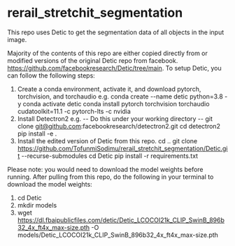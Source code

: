 # rerail_stretchit_segmentation

This repo uses Detic to get the segmentation data of all objects in the input image.

Majority of the contents of this repo are either copied directly from or modified versions of the original Detic repo from facebook. https://github.com/facebookresearch/Detic/tree/main.
To setup Detic, you can follow the following steps:
1. Create a conda environment, activate it, and download pytorch, torchvision, and torchaudio e.g.
   conda create --name detic python=3.8 -y
   conda activate detic
   conda install pytorch torchvision torchaudio cudatoolkit=11.1 -c pytorch-lts -c nvidia
2. Install Detectron2 e.g.
   -- Do this under your working directory --
   git clone git@github.com:facebookresearch/detectron2.git
   cd detectron2
   pip install -e .
3. Install the edited version of Detic from this repo.
   cd ..
   git clone https://github.com/TofunmiSodimu/rerail_stretchit_segmentation/Detic.git --recurse-submodules
   cd Detic
   pip install -r requirements.txt

Please note: you would need to download the model weights before running.
After pulling from this repo, do the following in your terminal to download the model weights:
1. cd Detic
2. mkdir models
3. wget https://dl.fbaipublicfiles.com/detic/Detic_LCOCOI21k_CLIP_SwinB_896b32_4x_ft4x_max-size.pth -O models/Detic_LCOCOI21k_CLIP_SwinB_896b32_4x_ft4x_max-size.pth
